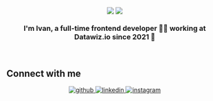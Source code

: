 <div align="center">
<img src="https://media.giphy.com/media/11KzOet1ElBDz2/giphy.gif" align="center" />
<img src="https://github-readme-stats.vercel.app/api?username=hobmartin&show_icons=true&count_private=true&hide_border=true&theme=github_dark" align="center" />
</div>  
  

### <div align="center">I'm Ivan, a full-time frontend developer 👨‍💻 working at Datawiz.io since 2021 🚀</div>  

<br/>

## Connect with me  
<div align="center">
<a href="https://github.com/hobmartin" target="_blank">
<img src=https://img.shields.io/badge/github-%2324292e.svg?&style=for-the-badge&logo=github&logoColor=white alt=github style="margin-bottom: 5px;" />
</a>
<a href="https://linkedin.com/in/ivan-derda" target="_blank">
<img src=https://img.shields.io/badge/linkedin-%231E77B5.svg?&style=for-the-badge&logo=linkedin&logoColor=white alt=linkedin style="margin-bottom: 5px;" />
</a>
<a href="https://instagram.com/vargjd" target="_blank">
<img src=https://img.shields.io/badge/instagram-%23000000.svg?&style=for-the-badge&logo=instagram&logoColor=white alt=instagram style="margin-bottom: 5px;" />
</a>  
</div>

